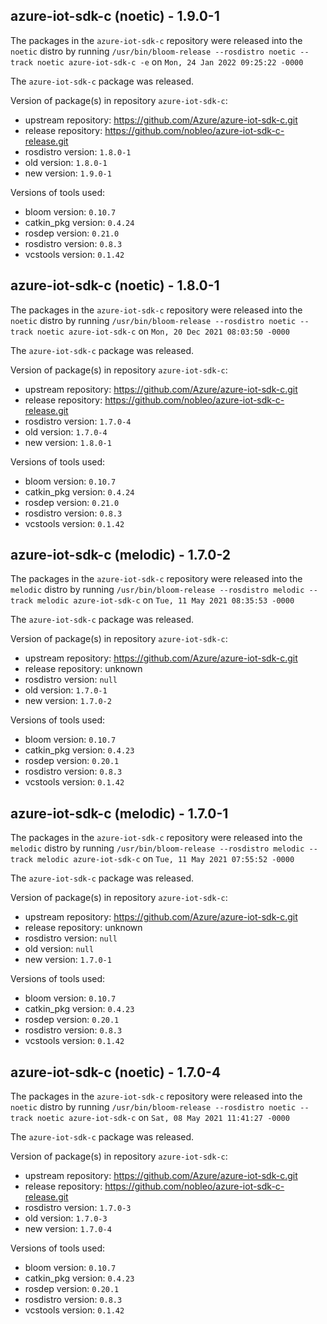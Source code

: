 ## azure-iot-sdk-c (noetic) - 1.9.0-1

The packages in the `azure-iot-sdk-c` repository were released into the `noetic` distro by running `/usr/bin/bloom-release --rosdistro noetic --track noetic azure-iot-sdk-c -e` on `Mon, 24 Jan 2022 09:25:22 -0000`

The `azure-iot-sdk-c` package was released.

Version of package(s) in repository `azure-iot-sdk-c`:

- upstream repository: https://github.com/Azure/azure-iot-sdk-c.git
- release repository: https://github.com/nobleo/azure-iot-sdk-c-release.git
- rosdistro version: `1.8.0-1`
- old version: `1.8.0-1`
- new version: `1.9.0-1`

Versions of tools used:

- bloom version: `0.10.7`
- catkin_pkg version: `0.4.24`
- rosdep version: `0.21.0`
- rosdistro version: `0.8.3`
- vcstools version: `0.1.42`


## azure-iot-sdk-c (noetic) - 1.8.0-1

The packages in the `azure-iot-sdk-c` repository were released into the `noetic` distro by running `/usr/bin/bloom-release --rosdistro noetic --track noetic azure-iot-sdk-c` on `Mon, 20 Dec 2021 08:03:50 -0000`

The `azure-iot-sdk-c` package was released.

Version of package(s) in repository `azure-iot-sdk-c`:

- upstream repository: https://github.com/Azure/azure-iot-sdk-c.git
- release repository: https://github.com/nobleo/azure-iot-sdk-c-release.git
- rosdistro version: `1.7.0-4`
- old version: `1.7.0-4`
- new version: `1.8.0-1`

Versions of tools used:

- bloom version: `0.10.7`
- catkin_pkg version: `0.4.24`
- rosdep version: `0.21.0`
- rosdistro version: `0.8.3`
- vcstools version: `0.1.42`


## azure-iot-sdk-c (melodic) - 1.7.0-2

The packages in the `azure-iot-sdk-c` repository were released into the `melodic` distro by running `/usr/bin/bloom-release --rosdistro melodic --track melodic azure-iot-sdk-c` on `Tue, 11 May 2021 08:35:53 -0000`

The `azure-iot-sdk-c` package was released.

Version of package(s) in repository `azure-iot-sdk-c`:

- upstream repository: https://github.com/Azure/azure-iot-sdk-c.git
- release repository: unknown
- rosdistro version: `null`
- old version: `1.7.0-1`
- new version: `1.7.0-2`

Versions of tools used:

- bloom version: `0.10.7`
- catkin_pkg version: `0.4.23`
- rosdep version: `0.20.1`
- rosdistro version: `0.8.3`
- vcstools version: `0.1.42`


## azure-iot-sdk-c (melodic) - 1.7.0-1

The packages in the `azure-iot-sdk-c` repository were released into the `melodic` distro by running `/usr/bin/bloom-release --rosdistro melodic --track melodic azure-iot-sdk-c` on `Tue, 11 May 2021 07:55:52 -0000`

The `azure-iot-sdk-c` package was released.

Version of package(s) in repository `azure-iot-sdk-c`:

- upstream repository: https://github.com/Azure/azure-iot-sdk-c.git
- release repository: unknown
- rosdistro version: `null`
- old version: `null`
- new version: `1.7.0-1`

Versions of tools used:

- bloom version: `0.10.7`
- catkin_pkg version: `0.4.23`
- rosdep version: `0.20.1`
- rosdistro version: `0.8.3`
- vcstools version: `0.1.42`


## azure-iot-sdk-c (noetic) - 1.7.0-4

The packages in the `azure-iot-sdk-c` repository were released into the `noetic` distro by running `/usr/bin/bloom-release --rosdistro noetic --track noetic azure-iot-sdk-c` on `Sat, 08 May 2021 11:41:27 -0000`

The `azure-iot-sdk-c` package was released.

Version of package(s) in repository `azure-iot-sdk-c`:

- upstream repository: https://github.com/Azure/azure-iot-sdk-c.git
- release repository: https://github.com/nobleo/azure-iot-sdk-c-release.git
- rosdistro version: `1.7.0-3`
- old version: `1.7.0-3`
- new version: `1.7.0-4`

Versions of tools used:

- bloom version: `0.10.7`
- catkin_pkg version: `0.4.23`
- rosdep version: `0.20.1`
- rosdistro version: `0.8.3`
- vcstools version: `0.1.42`


